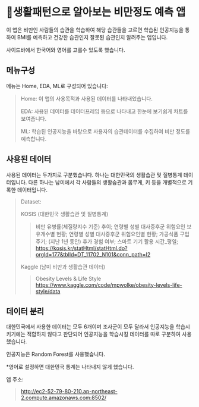 💉생활패턴으로 알아보는 비만정도 예측 앱
========

이 앱은 비만인 사람들의 습관을 학습하여 해당 습관들을 고르면
학습된 인공지능을 통하여 BMI를 예측하고 건강한 습관인지 잘못된 습관인지 알려주는 앱입니다.

사이드바에서 한국어와 영어를 고를수 있도록 했습니다.

메뉴구성
----
메뉴는 Home, EDA, ML로 구성되어 있습니다:

>Home: 이 앱의 사용목적과 사용된 데이터를 나타내었습니다.
>
>EDA: 사용된 데이터를 데이터프레임 등으로 나타내고 한눈에 보기쉽게 차트를 보여줍니다.
>
>ML: 학습된 인공지능을 바탕으로 사용자의 습관데이터를 수집하여 비만 정도를 예측합니다.

사용된 데이터
----
사용된 데이터는 두가지로 구분했습니다.
하나는 대한민국의 생활습관 및 질병통계 데이터입니다.
다른 하나는 남미에서 각 사람들의 생활습관과 몸무게, 키 등을 개별적으로 기록한 데이터입니다. 

>Dataset:
>
>KOSIS (대한민국 생활습관 및 질병통계)
>>비만 유병률(체질량지수 기준) 추이; 
연령별 성별 대사증후군 위험요인 보유개수별 현황; 
연령별 성별 대사증후군 위험요인별 현황; 
가공식품 구입 주기;
(지난 1년 동안) 휴가 경험 여부; 
스마트 기기 활용 시간_평일; 
>>https://kosis.kr/statHtml/statHtml.do?orgId=177&tblId=DT_11702_N101&conn_path=I2
>
>Kaggle (남미 비만과 생활습관 데이터)
>>Obesity Levels & Life Style
>>https://www.kaggle.com/code/mpwolke/obesity-levels-life-style/data



데이터 분리
----
대한민국에서 사용한 데이터는 모두 6개이며 조사군이 모두 달라서 인공지능을 학습시키기에는 적합하지 않다고 판단되어
인공지능을 학습시킬 데이터를 따로 구분하여 사용했습니다.

인공지능은 Random Forest를 사용했습니다.

*영어로 설정하면 대한민국 통계는 나타내지 않게 했습니다.

앱 주소: 
>http://ec2-52-79-80-210.ap-northeast-2.compute.amazonaws.com:8502/
